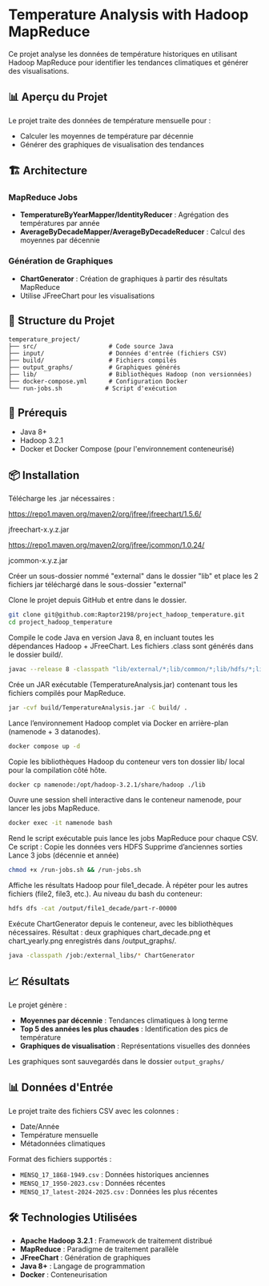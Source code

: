 # Temperature Analysis with Hadoop MapReduce

Ce projet analyse les données de température historiques en utilisant Hadoop MapReduce pour identifier les tendances climatiques et générer des visualisations.

## 📊 Aperçu du Projet

Le projet traite des données de température mensuelle pour :
- Calculer les moyennes de température par décennie
- Générer des graphiques de visualisation des tendances

## 🏗️ Architecture

### MapReduce Jobs
- **TemperatureByYearMapper/IdentityReducer** : Agrégation des températures par année
- **AverageByDecadeMapper/AverageByDecadeReducer** : Calcul des moyennes par décennie

### Génération de Graphiques
- **ChartGenerator** : Création de graphiques à partir des résultats MapReduce
- Utilise JFreeChart pour les visualisations

## 📁 Structure du Projet

```
temperature_project/
├── src/                    # Code source Java
├── input/                  # Données d'entrée (fichiers CSV)
├── build/                  # Fichiers compilés
├── output_graphs/          # Graphiques générés
├── lib/                    # Bibliothèques Hadoop (non versionnées)
├── docker-compose.yml      # Configuration Docker
└── run-jobs.sh            # Script d'exécution
```

## 🔧 Prérequis

- Java 8+
- Hadoop 3.2.1
- Docker et Docker Compose (pour l'environnement conteneurisé)

## 📦 Installation

Télécharge les .jar nécessaires :

https://repo1.maven.org/maven2/org/jfree/jfreechart/1.5.6/

jfreechart-x.y.z.jar

https://repo1.maven.org/maven2/org/jfree/jcommon/1.0.24/

jcommon-x.y.z.jar

Créer un sous-dossier nommé "external" dans le dossier "lib" et place les 2 fichiers jar téléchargé dans le sous-dossier "external"


Clone le projet depuis GitHub et entre dans le dossier.
```bash
git clone git@github.com:Raptor2198/project_hadoop_temperature.git
cd project_hadoop_temperature
```

Compile le code Java en version Java 8, en incluant toutes les dépendances Hadoop + JFreeChart.
Les fichiers .class sont générés dans le dossier build/.
```bash
javac --release 8 -classpath "lib/external/*;lib/common/*;lib/hdfs/*;lib/mapreduce/*;lib/yarn/*" -d build src/*.java
```

Crée un JAR exécutable (TemperatureAnalysis.jar) contenant tous les fichiers compilés pour MapReduce.
```bash
jar -cvf build/TemperatureAnalysis.jar -C build/ .
```

Lance l’environnement Hadoop complet via Docker en arrière-plan (namenode + 3 datanodes).
```bash
docker compose up -d
```

Copie les bibliothèques Hadoop du conteneur vers ton dossier lib/ local pour la compilation côté hôte.
```bash
docker cp namenode:/opt/hadoop-3.2.1/share/hadoop ./lib
```

Ouvre une session shell interactive dans le conteneur namenode, pour lancer les jobs MapReduce.
```bash
docker exec -it namenode bash 
```

Rend le script exécutable puis lance les jobs MapReduce pour chaque CSV.
Ce script :
Copie les données vers HDFS
Supprime d’anciennes sorties
Lance 3 jobs (décennie et année)
```bash
chmod +x /run-jobs.sh && /run-jobs.sh
```

 Affiche les résultats Hadoop pour file1_decade. À répéter pour les autres fichiers (file2, file3, etc.).
Au niveau du bash du conteneur: 
```bash
hdfs dfs -cat /output/file1_decade/part-r-00000
```

Exécute ChartGenerator depuis le conteneur, avec les bibliothèques nécessaires.
Résultat : deux graphiques chart_decade.png et chart_yearly.png enregistrés dans /output_graphs/.
```bash
java -classpath /job:/external_libs/* ChartGenerator
```

## 📈 Résultats

Le projet génère :
- **Moyennes par décennie** : Tendances climatiques à long terme
- **Top 5 des années les plus chaudes** : Identification des pics de température
- **Graphiques de visualisation** : Représentations visuelles des données

Les graphiques sont sauvegardés dans le dossier `output_graphs/`

## 📊 Données d'Entrée

Le projet traite des fichiers CSV avec les colonnes :
- Date/Année
- Température mensuelle
- Métadonnées climatiques

Format des fichiers supportés :
- `MENSQ_17_1868-1949.csv` : Données historiques anciennes
- `MENSQ_17_1950-2023.csv` : Données récentes
- `MENSQ_17_latest-2024-2025.csv` : Données les plus récentes

## 🛠️ Technologies Utilisées

- **Apache Hadoop 3.2.1** : Framework de traitement distribué
- **MapReduce** : Paradigme de traitement parallèle
- **JFreeChart** : Génération de graphiques
- **Java 8+** : Langage de programmation
- **Docker** : Conteneurisation